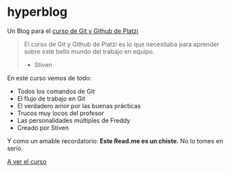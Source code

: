 # hyperblog
Un Blog para el [curso de Git y Github de Platzi](https://platzi.com/cursos/git-github/ "curso de Git y Github de Platzi")
>El curso de Git y Github de Platzi es lo que necesitaba para aprender sobre este bello mundo del trabajo en equipo.
>- Stiven

En este curso vemos de todo:
* Todos los comandos de Git
* El flujo de trabajo en Git
* El verdadero amor por las buenas prácticas
* Trucos muy locos del profesor
* Las personalidades múltiples de Freddy
* Creado por Stiven

Y como un amable recordatorio: **Este Read.me es un chiste.** No lo tomes en serio.

[A ver el curso](https://platzi.com/cursos/git-github/ "A ver el curso")